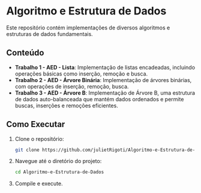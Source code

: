 # Algoritmo e Estrutura de Dados 

Este repositório contém implementações de diversos algoritmos e estruturas de dados fundamentais.

## Conteúdo

- **Trabalho 1 - AED - Lista**: Implementação de listas encadeadas, incluindo operações básicas como inserção, remoção e busca.
- **Trabalho 2 - AED - Árvore Binária**: Implementação de árvores binárias, com operações de inserção, remoção, busca.
- **Trabalho 3 - AED - Árvore B**: Implementação de Árvore B, uma estrutura de dados auto-balanceada que mantém dados ordenados e permite buscas, inserções e remoções eficientes.

## Como Executar

1. Clone o repositório:
    ```sh
    git clone https://github.com/julietRigoti/Algoritmo-e-Estrutura-de-Dados.git
    ```
2. Navegue até o diretório do projeto:
    ```sh
    cd Algoritmo-e-Estrutura-de-Dados
    ```
3. Compile e execute.
